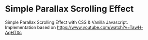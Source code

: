 # Simple Parallax Scrolling Effect
Simple Parallax Scrolling Effect with CSS &amp; Vanilla Javascript.<br/>
Implementation based on https://www.youtube.com/watch?v=TawH-AqHTXc
